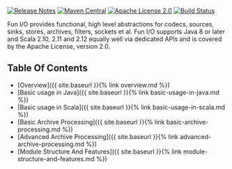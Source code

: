 ---
---

[![Release Notes](https://img.shields.io/github/release/christian-schlichtherle/fun-io.svg?maxAge=3600)](https://github.com/christian-schlichtherle/fun-io/releases/latest) [![Maven Central](https://img.shields.io/maven-central/v/global.namespace.fun-io/fun-io-api.svg)](http://search.maven.org/#search%7Cga%7C1%7Cg%3A%22global.namespace.fun-io%22) [![Apache License 2.0](https://img.shields.io/github/license/christian-schlichtherle/neuron-di.svg?maxAge=3600)](https://www.apache.org/licenses/LICENSE-2.0) [![Build Status](https://api.travis-ci.org/christian-schlichtherle/fun-io.svg)](https://travis-ci.org/christian-schlichtherle/fun-io)

Fun I/O provides functional, high level abstractions for codecs, sources, sinks, stores, archives, filters, sockets et 
al.
Fun I/O supports Java 8 or later and Scala 2.10, 2.11 and 2.12 equally well via dedicated APIs and is covered by the 
Apache License, version 2.0.

## Table Of Contents

+ [Overview]({{ site.baseurl }}{% link overview.md %})
+ [Basic usage in Java]({{ site.baseurl }}{% link basic-usage-in-java.md %})
+ [Basic usage in Scala]({{ site.baseurl }}{% link basic-usage-in-scala.md %})
+ [Basic Archive Processing]({{ site.baseurl }}{% link basic-archive-processing.md %})
+ [Advanced Archive Processing]({{ site.baseurl }}{% link advanced-archive-processing.md %})
+ [Module Structure And Features]({{ site.baseurl }}{% link module-structure-and-features.md %})
